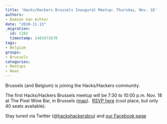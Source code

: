 ```yaml
---
title: 'Hacks/Hackers Brussels Inaugural Meetup: Thursday, Nov. 18'
authors:
- Damien Van Achter
date: "2010-11-13"
_migration:
  id: 1283
  timestamp: 1483471678
tags:
- Belgium
groups:
- Brussels
categories:
- Meetups
- News
---
```


Brussels (and Belgium) is joining the Hacks/Hackers community.

The first Hacks/Hackers Brussels meetup will be 7:30 to 10:00 p.m. Nov. 18 at The Pixel Wine Bar, in Brussels ([map][1]).  [RSVP here][2] (cool place, but only 40 seats available).

Stay tuned via Twitter (@[hackshackersbru][3]) and [our Facebook page][4]

 [1]: http://maps.google.com/maps?q=39%20Ernest%20Allard,+Brussels,+Brussels%20Hoofdstedelijk%20Gewest+1000+Belgium&hl=en
 [2]: http://hackhackersbru.eventbrite.com/
 [3]: http://twitter.com/hackshackersbru
 [4]: http://www.facebook.com/pages/HacksHackers-Brussels-Belgium/157790107595663